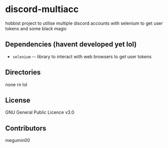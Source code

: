 # discord-multiacc

hobbist project to utilise multiple discord accounts with selenium to get user tokens and some black magic

## Dependencies (havent developed yet lol)

-   `selenium` -- library to interact with web browsers to get user tokens 

## Directories

none rn lol

## License

GNU General Public Licence v3.0

## Contributors

megumin00
